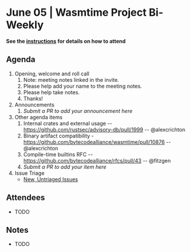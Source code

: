 # June 05 | Wasmtime Project Bi-Weekly

**See the [instructions](../README.md) for details on how to attend**

## Agenda

1. Opening, welcome and roll call
   1. Note: meeting notes linked in the invite.
   1. Please help add your name to the meeting notes.
   1. Please help take notes.
   1. Thanks!
1. Announcements
   1. _Submit a PR to add your announcement here_
1. Other agenda items
   1. Internal crates and external usage -- https://github.com/rustsec/advisory-db/pull/1999 -- @alexcrichton
   2. Binary artifact compatibility - https://github.com/bytecodealliance/wasmtime/pull/10876 -- @alexcrichton
   3. Compile-time builtins RFC -- https://github.com/bytecodealliance/rfcs/pull/43 -- @fitzgen
   1. _Submit a PR to add your item here_
1. Issue Triage
   * [New, Untriaged Issues](https://github.com/bytecodealliance/wasmtime/issues?q=is%3Aopen+comments%3A%3C2+created%3A%3E%3D2024-12-19)

## Attendees

* TODO

## Notes

* TODO
